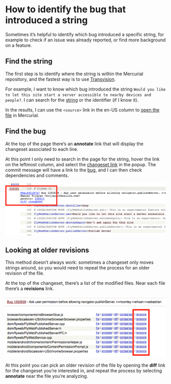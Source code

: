 # How to identify the bug that introduced a string
Sometimes it’s helpful to identify which bug introduced a specific string, for example to check if an issue was already reported, or find more background on a feature.

## Find the string
The first step is to identify where the string is within the Mercurial repository, and the fastest way is to use [Transvision](https://transvision.mozfr.org).

For example, I want to know which bug introduced the string `Would you like to let this site start a server accessible to nearby devices and people?`. I can search for the [string](https://transvision.mozfr.org/?recherche=Would+you+like+to+let+this+site+start+a+server+accessible+to+nearby+devices+and+people%3F&repo=aurora&sourcelocale=en-US&locale=it&search_type=strings_entities&perfect_match=perfect_match) or the identifier (if I know it).

In the results, I can use the `<source>` link in the en-US column to [open the file](https://hg.mozilla.org/releases/mozilla-aurora/file/default/mobile/android/locales/en-US/chrome/browser.properties) in Mercurial.

## Find the bug
At the top of the page there’s an **annotate** link that will display the changeset associated to each line.

At this point I only need to search in the page for the string, hover the link on the leftmost column, and select the [changeset link](https://hg.mozilla.org/releases/mozilla-aurora/rev/89a168219747) in the popup. The commit message will have a link to the [bug](https://bugzilla.mozilla.org/show_bug.cgi?id=1292639), and I can then check dependencies and comments.

![Changeset info](../img/testing/to_changeset.png)

## Looking at older revisions
This method doesn’t always work: sometimes a changeset only moves strings around, so you would need to repeat the process for an older revision of the file.

At the top of the changeset, there’s a list of the modified files. Near each file there’s a **revisions** link.

![Changeset info](../img/testing/revisions.png)

At this point you can pick an older revision of the file by opening the **diff** link for the changeset you’re interested in, and repeat the process by selecting **annotate** near the file you’re analyzing.

